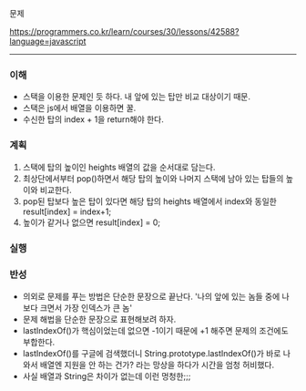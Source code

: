 문제

https://programmers.co.kr/learn/courses/30/lessons/42588?language=javascript

---

### 이해

- 스택을 이용한 문제인 듯 하다. 내 앞에 있는 탑만 비교 대상이기 때문.
- 스택은 js에서 배열을 이용하면 꿀.
- 수신한 탑의 index + 1을 return해야 한다.

### 계획
1. 스택에 탑의 높이인 heights 배열의 값을 순서대로 담는다.
2. 최상단에서부터 pop()하면서 해당 탑의 높이와 나머지 스택에 남아 있는 탑들의 높이와 비교한다.
3. pop된 탑보다 높은 탑이 있다면 해당 탑의 heights 배열에서 index와 동일한 result[index] = index+1;
4. 높이가 같거나 없으면 result[index] = 0;

### 실행

### 반성

- 의외로 문제를 푸는 방법은 단순한 문장으로 끝난다. '나의 앞에 있는 놈들 중에 나보다 크면서 가장 인덱스가 큰 놈'
- 문제 해법을 단순한 문장으로 표현해보려 하자.
- lastIndexOf()가 핵심이었는데 없으면 -1이기 때문에 +1 해주면 문제의 조건에도 부합한다.
- lastIndexOf()를 구글에 검색했더니 String.prototype.lastIndexOf()가 바로 나와서 배열엔 지원을 안 하는 건가? 라는 망상을 하다가 시간을 엄청 허비했다.
- 사실 배열과 String은 차이가 없는데 이런 멍청한;;;


